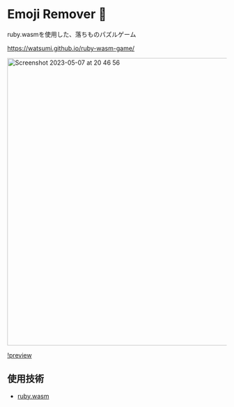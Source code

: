 # Emoji Remover 🥺

ruby.wasmを使用した、落ちものパズルゲーム

https://watsumi.github.io/ruby-wasm-game/

<img width="661" alt="Screenshot 2023-05-07 at 20 46 56" src="https://user-images.githubusercontent.com/67275879/236675548-d4c5ca05-ab31-4e16-8266-e919a42ceda4.png">

[!preview](https://user-images.githubusercontent.com/67275879/236675587-e007aeab-5d99-4d4e-9e22-4f92a424bb6c.mov)

## 使用技術
- [ruby.wasm](https://github.com/ruby/ruby.wasm)
